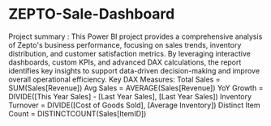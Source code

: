 # ZEPTO-Sale-Dashboard
Project summary : This Power BI project provides a comprehensive analysis of Zepto's business performance, focusing on sales trends, inventory distribution, and customer satisfaction metrics. By leveraging interactive dashboards, custom KPIs, and advanced DAX calculations, the report identifies key insights to support data-driven decision-making and improve overall operational efficiency.
Key DAX Measures: 
Total Sales = SUM(Sales[Revenue])
Avg Sales = AVERAGE(Sales[Revenue])
YoY Growth = DIVIDE([This Year Sales] - [Last Year Sales], [Last Year Sales])
Inventory Turnover = DIVIDE([Cost of Goods Sold], [Average Inventory])
Distinct Item Count = DISTINCTCOUNT(Sales[ItemID])
